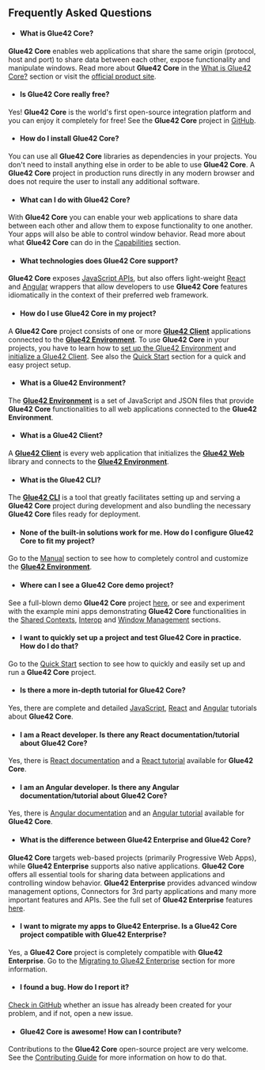 ## Frequently Asked Questions

- #### What is Glue42 Core?	

**Glue42 Core** enables web applications that share the same origin (protocol, host and port) to share data between each other, expose functionality and manipulate windows. Read more about **Glue42 Core** in the [What is Glue42 Core?](../what-is-glue42-core/index.html) section or visit the [official product site](https://glue42.com/core/).	

- #### Is Glue42 Core really free?	

Yes! **Glue42 Core** is the world's first open-source integration platform and you can enjoy it completely for free! See the **Glue42 Core** project in [GitHub](https://github.com/Glue42/core).	

- #### How do I install Glue42 Core?	

You can use all **Glue42 Core** libraries as dependencies in your projects. You don't need to install anything else in order to be able to use **Glue42 Core**. A **Glue42 Core** project in production runs directly in any modern browser and does not require the user to install any additional software. 	

- #### What can I do with Glue42 Core?	

With **Glue42 Core** you can enable your web applications to share data between each other and allow them to expose functionality to one another. Your apps will also be able to control window behavior. Read more about what **Glue42 Core** can do in the [Capabilities](../capabilities/overview/index.html) section.	

- #### What technologies does Glue42 Core support?	

**Glue42 Core** exposes [JavaScript APIs](../../reference/core/latest/glue42%20web/index.html), but also offers light-weight [React](../core-concepts/glue42-client/react/index.html) and [Angular](../core-concepts/glue42-client/angular/index.html) wrappers that allow developers to use **Glue42 Core** features idiomatically in the context of their preferred web framework. 	

- #### How do I use Glue42 Core in my project?	

A **Glue42 Core** project consists of one or more [**Glue42 Client**](../core-concepts/glue42-client/overview/index.html) applications connected to the [**Glue42 Environment**](../core-concepts/environment/overview/index.html). To use **Glue42 Core** in your projects, you have to learn how to [set up the Glue42 Environment](../core-concepts/environment/setup/index.html) and [initialize a Glue42 Client](../core-concepts/glue42-client/overview/index.html#initializing_a_glue42_client). See also the [Quick Start](../getting-started/quick-start/index.html) section for a quick and easy project setup.	

- #### What is a Glue42 Environment?	

The [**Glue42 Environment**](../core-concepts/environment/overview/index.html) is a set of JavaScript and JSON files that provide **Glue42 Core** functionalities to all web applications connected to the **Glue42 Environment**.	

- #### What is a Glue42 Client?	

A [**Glue42 Client**](../core-concepts/glue42-client/overview/index.html) is every web application that initializes the [**Glue42 Web**](../../reference/core/latest/glue42%20web/index.html) library and connects to the [**Glue42 Environment**](../core-concepts/environment/overview/index.html).	

- #### What is the Glue42 CLI?	

The [**Glue42 CLI**](../core-concepts/cli/index.html) is a tool that greatly facilitates setting up and serving a **Glue42 Core** project during development and also bundling the necessary **Glue42 Core** files ready for deployment.	

- #### None of the built-in solutions work for me. How do I configure Glue42 Core to fit my project?	

Go to the [Manual](../core-concepts/environment/setup/index.html#manual) section to see how to completely control and customize the [**Glue42 Environment**](../core-concepts/environment/overview/index.html).	

- #### Where can I see a Glue42 Core demo project?	

See a full-blown demo **Glue42 Core** project [here](https://start-of-day.glue42.com/), or see and experiment with the example mini apps demonstrating **Glue42 Core** functionalities in the [Shared Contexts](../capabilities/shared-contexts/index.html), [Interop](../capabilities/interop/index.html) and [Window Management](capabilities/window-management/index.html) sections.	

- #### I want to quickly set up a project and test Glue42 Core in practice. How do I do that?	

Go to the [Quick Start](../getting-started/quick-start/index.html) section to see how to quickly and easily set up and run a **Glue42 Core** project.	

- #### Is there a more in-depth tutorial for Glue42 Core?	

Yes, there are complete and detailed [JavaScript](../../tutorials/core/javascript/index.html), [React](../../tutorials/core/react/index.html) and [Angular](../../tutorials/core/angular/index.html) tutorials about **Glue42 Core**.	

- #### I am a React developer. Is there any React documentation/tutorial about Glue42 Core?	

Yes, there is [React documentation](../core-concepts/glue42-client/react/index.html) and a [React tutorial](../../tutorials/core/react/index.html) available for **Glue42 Core**.	

- #### I am an Angular developer. Is there any Angular documentation/tutorial about Glue42 Core?	

Yes, there is [Angular documentation](../core-concepts/glue42-client/angular/index.html) and an [Angular tutorial](../../tutorials/core/angular/index.html) available for **Glue42 Core**.	

- #### What is the difference between Glue42 Enterprise and Glue42 Core?	

**Glue42 Core** targets web-based projects (primarily Progressive Web Apps), while **Glue42 Enterprise** supports also native applications. **Glue42 Core** offers all essential tools for sharing data between applications and controlling window behavior. **Glue42 Enterprise** provides advanced window management options, Connectors for 3rd party applications and many more important features and APIs. See the full set of **Glue42 Enterprise** features [here](../../glue42-concepts/glue42-toolbar/index.html).	

- #### I want to migrate my apps to Glue42 Enterprise. Is a Glue42 Core project compatible with Glue42 Enterprise?	

Yes, a **Glue42 Core** project is completely compatible with **Glue42 Enterprise**. Go to the [Migrating to Glue42 Enterprise](../enterprise/index.html) section for more information.	

- #### I found a bug. How do I report it?	

[Check in GitHub](https://github.com/Glue42/core/issues) whether an issue has already been created for your problem, and if not, open a new issue.	

- #### Glue42 Core is awesome! How can I contribute?	

Contributions to the **Glue42 Core** open-source project are very welcome. See the [Contributing Guide](https://github.com/Glue42/core/blob/master/CONTRIBUTING.md) for more information on how to do that.